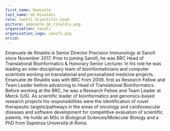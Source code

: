 ```yaml
---
first_name: Emanuele
last_name: de Rinaldis
role: Sanofi Scientific Lead
picture: emanuele_de_rinaldis.png
organisation: Sanofi
organisation_logo: sanofi.png
orcid: 
---
```


Emanuele de Rinaldis is Senior Director Precision Immunology at Sanofi since November 2017. 
Prior to joining Sanofi, he was BRC Head of Translational Bioinformatics & Honorary Senior 
Lecturer. In his role he was leading an inter-disciplinary team of bioinformaticians and 
computer scientists working on translational and personalized medicine projects. Emanuele de 
Rinaldis was with BRC from 2009, first as Research Fellow and Team Leader before advancing 
to Head of Translational Bioinformatics. Before working at the BRC, he was a Research Fellow 
and Team Leader at Merck (US). As scientific leader of bioinformatics and genomics-based 
research projects his responsibilities were the identification of novel therapeutic 
targets/pathways in the areas of oncology and cardiovascular diseases and software development 
for competitive evaluation of scientific patents. He holds an MSc in Biological 
Sciences/Molecular Biology and a PhD from Sapienza Universitá di Roma.